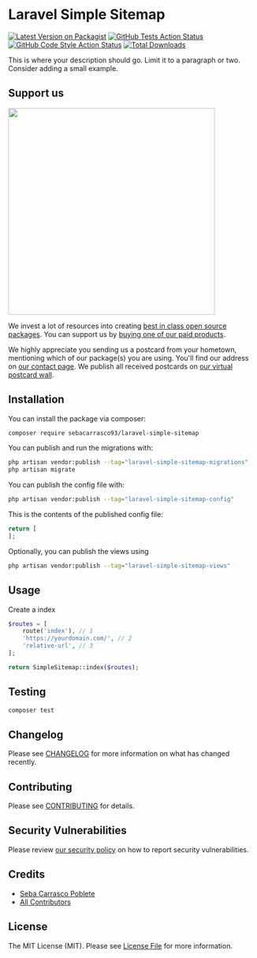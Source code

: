 # Laravel Simple Sitemap

[![Latest Version on Packagist](https://img.shields.io/packagist/v/sebacarrasco93/laravel-simple-sitemap.svg?style=flat-square)](https://packagist.org/packages/sebacarrasco93/laravel-simple-sitemap)
[![GitHub Tests Action Status](https://img.shields.io/github/actions/workflow/status/sebacarrasco93/laravel-simple-sitemap/run-tests.yml?branch=main&label=tests&style=flat-square)](https://github.com/sebacarrasco93/laravel-simple-sitemap/actions?query=workflow%3Arun-tests+branch%3Amain)
[![GitHub Code Style Action Status](https://img.shields.io/github/actions/workflow/status/sebacarrasco93/laravel-simple-sitemap/fix-php-code-style-issues.yml?branch=main&label=code%20style&style=flat-square)](https://github.com/sebacarrasco93/laravel-simple-sitemap/actions?query=workflow%3A"Fix+PHP+code+style+issues"+branch%3Amain)
[![Total Downloads](https://img.shields.io/packagist/dt/sebacarrasco93/laravel-simple-sitemap.svg?style=flat-square)](https://packagist.org/packages/sebacarrasco93/laravel-simple-sitemap)

This is where your description should go. Limit it to a paragraph or two. Consider adding a small example.

## Support us

[<img src="https://github-ads.s3.eu-central-1.amazonaws.com/laravel-simple-sitemap.jpg?t=1" width="419px" />](https://spatie.be/github-ad-click/laravel-simple-sitemap)

We invest a lot of resources into creating [best in class open source packages](https://spatie.be/open-source). You can support us by [buying one of our paid products](https://spatie.be/open-source/support-us).

We highly appreciate you sending us a postcard from your hometown, mentioning which of our package(s) you are using. You'll find our address on [our contact page](https://spatie.be/about-us). We publish all received postcards on [our virtual postcard wall](https://spatie.be/open-source/postcards).

## Installation

You can install the package via composer:

```bash
composer require sebacarrasco93/laravel-simple-sitemap
```

You can publish and run the migrations with:

```bash
php artisan vendor:publish --tag="laravel-simple-sitemap-migrations"
php artisan migrate
```

You can publish the config file with:

```bash
php artisan vendor:publish --tag="laravel-simple-sitemap-config"
```

This is the contents of the published config file:

```php
return [
];
```

Optionally, you can publish the views using

```bash
php artisan vendor:publish --tag="laravel-simple-sitemap-views"
```

## Usage

Create a index

```php
$routes = [
    route('index'), // 1
    'https://yourdomain.com/', // 2
    'relative-url', // 3
];

return SimpleSitemap::index($routes);
```

## Testing

```bash
composer test
```

## Changelog

Please see [CHANGELOG](CHANGELOG.md) for more information on what has changed recently.

## Contributing

Please see [CONTRIBUTING](CONTRIBUTING.md) for details.

## Security Vulnerabilities

Please review [our security policy](../../security/policy) on how to report security vulnerabilities.

## Credits

- [Seba Carrasco Poblete](https://github.com/sebacarrasco93)
- [All Contributors](../../contributors)

## License

The MIT License (MIT). Please see [License File](LICENSE.md) for more information.
